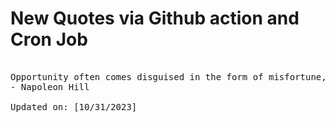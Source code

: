 # New Quotes via Github action and Cron Job

<pre>
<!-- #quote -->
Opportunity often comes disguised in the form of misfortune, or temporary defeat.
- Napoleon Hill

Updated on: [10/31/2023]
<!-- #quoteEnd -->
</pre>
